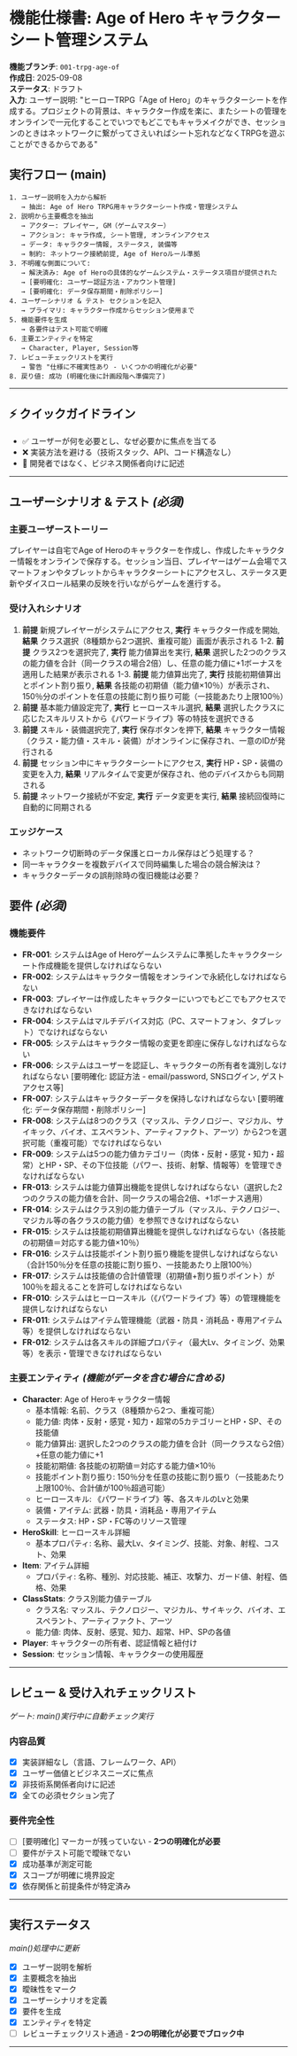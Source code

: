 # 機能仕様書: Age of Hero キャラクターシート管理システム

**機能ブランチ**: `001-trpg-age-of`  
**作成日**: 2025-09-08  
**ステータス**: ドラフト  
**入力**: ユーザー説明: "ヒーローTRPG「Age of Hero」のキャラクターシートを作成する。プロジェクトの背景は、キャラクター作成を楽に、またシートの管理をオンラインで一元化することでいつでもどこでもキャラメイクができ、セッションのときはネットワークに繋がってさえいればシート忘れなどなくTRPGを遊ぶことができるからである"

## 実行フロー (main)
```
1. ユーザー説明を入力から解析
   → 抽出: Age of Hero TRPG用キャラクターシート作成・管理システム
2. 説明から主要概念を抽出
   → アクター: プレイヤー, GM（ゲームマスター）
   → アクション: キャラ作成, シート管理, オンラインアクセス
   → データ: キャラクター情報, ステータス, 装備等
   → 制約: ネットワーク接続前提, Age of Heroルール準拠
3. 不明確な側面について:
   → 解決済み: Age of Heroの具体的なゲームシステム・ステータス項目が提供された
   → [要明確化: ユーザー認証方法・アカウント管理]
   → [要明確化: データ保存期間・削除ポリシー]
4. ユーザーシナリオ & テスト セクションを記入
   → プライマリ: キャラクター作成からセッション使用まで
5. 機能要件を生成
   → 各要件はテスト可能で明確
6. 主要エンティティを特定
   → Character, Player, Session等
7. レビューチェックリストを実行
   → 警告 "仕様に不確実性あり - いくつかの明確化が必要"
8. 戻り値: 成功 (明確化後に計画段階へ準備完了)
```

---

## ⚡ クイックガイドライン
- ✅ ユーザーが何を必要とし、なぜ必要かに焦点を当てる
- ❌ 実装方法を避ける（技術スタック、API、コード構造なし）
- 👥 開発者ではなく、ビジネス関係者向けに記述

---

## ユーザーシナリオ & テスト *(必須)*

### 主要ユーザーストーリー
プレイヤーは自宅でAge of Heroのキャラクターを作成し、作成したキャラクター情報をオンラインで保存する。セッション当日、プレイヤーはゲーム会場でスマートフォンやタブレットからキャラクターシートにアクセスし、ステータス更新やダイスロール結果の反映を行いながらゲームを進行する。

### 受け入れシナリオ
1. **前提** 新規プレイヤーがシステムにアクセス, **実行** キャラクター作成を開始, **結果** クラス選択（8種類から2つ選択、重複可能）画面が表示される
1-2. **前提** クラス2つを選択完了, **実行** 能力値算出を実行, **結果** 選択した2つのクラスの能力値を合計（同一クラスの場合2倍）し、任意の能力値に+1ボーナスを適用した結果が表示される
1-3. **前提** 能力値算出完了, **実行** 技能初期値算出とポイント割り振り, **結果** 各技能の初期値（能力値×10％）が表示され、150％分のポイントを任意の技能に割り振り可能（一技能あたり上限100％）
2. **前提** 基本能力値設定完了, **実行** ヒーロースキル選択, **結果** 選択したクラスに応じたスキルリストから《パワードライブ》等の特技を選択できる
3. **前提** スキル・装備選択完了, **実行** 保存ボタンを押下, **結果** キャラクター情報（クラス・能力値・スキル・装備）がオンラインに保存され、一意のIDが発行される
4. **前提** セッション中にキャラクターシートにアクセス, **実行** HP・SP・装備の変更を入力, **結果** リアルタイムで変更が保存され、他のデバイスからも同期される
5. **前提** ネットワーク接続が不安定, **実行** データ変更を実行, **結果** 接続回復時に自動的に同期される

### エッジケース
- ネットワーク切断時のデータ保護とローカル保存はどう処理する？
- 同一キャラクターを複数デバイスで同時編集した場合の競合解決は？
- キャラクターデータの誤削除時の復旧機能は必要？

## 要件 *(必須)*

### 機能要件
- **FR-001**: システムはAge of Heroゲームシステムに準拠したキャラクターシート作成機能を提供しなければならない
- **FR-002**: システムはキャラクター情報をオンラインで永続化しなければならない  
- **FR-003**: プレイヤーは作成したキャラクターにいつでもどこでもアクセスできなければならない
- **FR-004**: システムはマルチデバイス対応（PC、スマートフォン、タブレット）でなければならない
- **FR-005**: システムはキャラクター情報の変更を即座に保存しなければならない
- **FR-006**: システムはユーザーを認証し、キャラクターの所有者を識別しなければならない [要明確化: 認証方法 - email/password, SNSログイン, ゲストアクセス等]
- **FR-007**: システムはキャラクターデータを保持しなければならない [要明確化: データ保存期間・削除ポリシー]
- **FR-008**: システムは8つのクラス（マッスル、テクノロジー、マジカル、サイキック、バイオ、エスペラント、アーティファクト、アーツ）から2つを選択可能（重複可能）でなければならない
- **FR-009**: システムは5つの能力値カテゴリー（肉体・反射・感覚・知力・超常）とHP・SP、その下位技能（パワー、技術、射撃、情報等）を管理できなければならない
- **FR-013**: システムは能力値算出機能を提供しなければならない（選択した2つのクラスの能力値を合計、同一クラスの場合2倍、+1ボーナス適用）
- **FR-014**: システムはクラス別の能力値テーブル（マッスル、テクノロジー、マジカル等の各クラスの能力値）を参照できなければならない
- **FR-015**: システムは技能初期値算出機能を提供しなければならない（各技能の初期値＝対応する能力値×10％）
- **FR-016**: システムは技能ポイント割り振り機能を提供しなければならない（合計150％分を任意の技能に割り振り、一技能あたり上限100％）
- **FR-017**: システムは技能値の合計値管理（初期値+割り振りポイント）が100％を超えることを許可しなければならない
- **FR-010**: システムはヒーロースキル（《パワードライブ》等）の管理機能を提供しなければならない
- **FR-011**: システムはアイテム管理機能（武器・防具・消耗品・専用アイテム等）を提供しなければならない
- **FR-012**: システムは各スキルの詳細プロパティ（最大Lv、タイミング、効果等）を表示・管理できなければならない

### 主要エンティティ *(機能がデータを含む場合に含める)*
- **Character**: Age of Heroキャラクター情報
  - 基本情報: 名前、クラス（8種類から2つ、重複可能）
  - 能力値: 肉体・反射・感覚・知力・超常の5カテゴリーとHP・SP、その技能値
  - 能力値算出: 選択した2つのクラスの能力値を合計（同一クラスなら2倍）+任意の能力値に+1
  - 技能初期値: 各技能の初期値＝対応する能力値×10％
  - 技能ポイント割り振り: 150％分を任意の技能に割り振り（一技能あたり上限100％、合計値が100％超過可能）
  - ヒーロースキル: 《パワードライブ》等、各スキルのLvと効果
  - 装備・アイテム: 武器・防具・消耗品・専用アイテム
  - ステータス: HP・SP・FC等のリソース管理
- **HeroSkill**: ヒーロースキル詳細
  - 基本プロパティ: 名称、最大Lv、タイミング、技能、対象、射程、コスト、効果
- **Item**: アイテム詳細
  - プロパティ: 名称、種別、対応技能、補正、攻撃力、ガード値、射程、価格、効果
- **ClassStats**: クラス別能力値テーブル
  - クラス名: マッスル、テクノロジー、マジカル、サイキック、バイオ、エスペラント、アーティファクト、アーツ
  - 能力値: 肉体、反射、感覚、知力、超常、HP、SPの各値
- **Player**: キャラクターの所有者、認証情報と紐付け
- **Session**: セッション情報、キャラクターの使用履歴

---

## レビュー & 受け入れチェックリスト
*ゲート: main()実行中に自動チェック実行*

### 内容品質
- [x] 実装詳細なし（言語、フレームワーク、API）
- [x] ユーザー価値とビジネスニーズに焦点
- [x] 非技術系関係者向けに記述
- [x] 全ての必須セクション完了

### 要件完全性
- [ ] [要明確化] マーカーが残っていない - **2つの明確化が必要**
- [ ] 要件がテスト可能で曖昧でない  
- [x] 成功基準が測定可能
- [x] スコープが明確に境界設定
- [x] 依存関係と前提条件が特定済み

---

## 実行ステータス
*main()処理中に更新*

- [x] ユーザー説明を解析
- [x] 主要概念を抽出
- [x] 曖昧性をマーク
- [x] ユーザーシナリオを定義
- [x] 要件を生成
- [x] エンティティを特定
- [ ] レビューチェックリスト通過 - **2つの明確化が必要でブロック中**

---